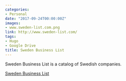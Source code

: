 ```yaml
---
categories:
- Personal
date: "2017-09-24T00:00:00Z"
images:
- www.sweden-list.com.png
link: http://www.sweden-list.com/
tags:
- Hugo
- Google Drive
title: Sweden Business List
---
```


Sweden Business List is a catalog of Swedish companies.

[Sweden Business List](http://www.sweden-list.com/)
